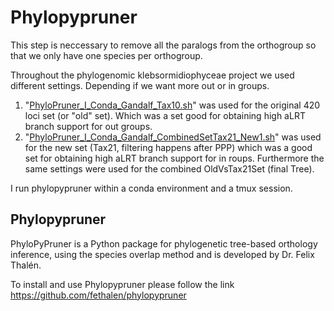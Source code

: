 # Phylopypruner
This step is neccessary to remove all the paralogs from the orthogroup so that we only have one species per orthogroup.

Throughout the phylogenomic klebsormidiophyceae project we used different settings. Depending if we want more out or in groups.

1) "[PhyloPruner_I_Conda_Gandalf_Tax10.sh](Scripts/13_Phylopypruner/PhyloPruner_I_Conda_Gandalf_Tax10.sh)" was used for the original 420 loci set (or "old" set). Which was a set good for obtaining high aLRT branch support for out groups.
2) "[PhyloPruner_I_Conda_Gandalf_CombinedSetTax21_New1.sh](Scripts/13_Phylopypruner/PhyloPruner_I_Conda_Gandalf_CombinedSetTax21_New1.sh)" was used for the new set (Tax21, filtering happens after PPP) which was a good set for obtaining high aLRT branch support for in roups. Furthermore the same settings were used for the combined OldVsTax21Set (final Tree).

I run phylopypruner within a conda environment and a tmux session.

## Phylopypruner
PhyloPyPruner is a Python package for phylogenetic tree-based orthology inference, using the species overlap method and is developed by Dr. Felix Thalén.

To install and use Phylopypruner please follow the link https://github.com/fethalen/phylopypruner
